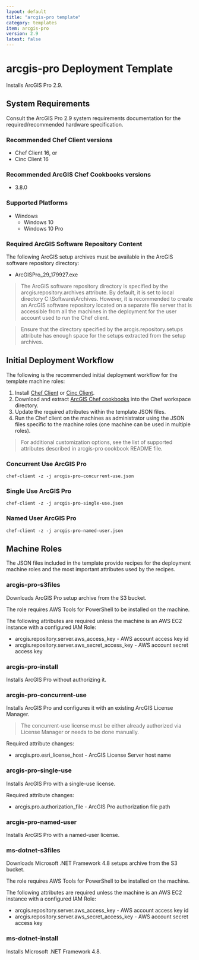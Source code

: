```yaml
---
layout: default
title: "arcgis-pro template"
category: templates
item: arcgis-pro
version: 2.9
latest: false
---
```


# arcgis-pro Deployment Template

Installs ArcGIS Pro 2.9.

## System Requirements

Consult the ArcGIS Pro 2.9 system requirements documentation for the required/recommended hardware specification.

### Recommended Chef Client versions

* Chef Client 16, or
* Cinc Client 16

### Recommended ArcGIS Chef Cookbooks versions

* 3.8.0

### Supported Platforms

* Windows
  * Windows 10 
  * Windows 10 Pro

### Required ArcGIS Software Repository Content

The following ArcGIS setup archives must be available in the ArcGIS software repository directory:

* ArcGISPro_29_179927.exe

> The ArcGIS software repository directory is specified by the arcgis.repository.archives attribute. By default, it is set to local directory C:\Software\Archives. However, it is recommended to create an ArcGIS software repository located on a separate file server that is accessible from all the machines in the deployment for the user account used to run the Chef client.

> Ensure that the directory specified by the arcgis.repository.setups attribute has enough space for the setups extracted from the setup archives.

## Initial Deployment Workflow

The following is the recommended initial deployment workflow for the template machine roles:

1. Install [Chef Client](https://docs.chef.io/chef_install_script/) or [Cinc Client](https://cinc.sh/start/client/).
2. Download and extract [ArcGIS Chef cookbooks](https://github.com/Esri/arcgis-cookbook/releases) into the Chef workspace directory.
3. Update the required attributes within the template JSON files.
4. Run the Chef client on the machines as administrator using the JSON files specific to the machine roles (one machine can be used in multiple roles).

> For additional customization options, see the list of supported attributes described in arcgis-pro cookbook README file.

### Concurrent Use ArcGIS Pro

```shell
chef-client -z -j arcgis-pro-concurrent-use.json
```

### Single Use ArcGIS Pro

```shell
chef-client -z -j arcgis-pro-single-use.json
```

### Named User ArcGIS Pro

```shell
chef-client -z -j arcgis-pro-named-user.json
```

## Machine Roles

The JSON files included in the template provide recipes for the deployment machine roles and the most important attributes used by the recipes.  

### arcgis-pro-s3files

Downloads ArcGIS Pro setup archive from the S3 bucket.

The role requires AWS Tools for PowerShell to be installed on the machine.  

The following attributes are required unless the machine is an AWS EC2 instance with a configured IAM Role:

* arcgis.repository.server.aws_access_key - AWS account access key id
* arcgis.repository.server.aws_secret_access_key - AWS account secret access key

### arcgis-pro-install

Installs ArcGIS Pro without authorizing it.

### arcgis-pro-concurrent-use

Installs ArcGIS Pro and configures it with an existing ArcGIS License Manager.

> The concurrent-use license must be either already authorized via License Manager or needs to be done manually.

Required attribute changes:

* arcgis.pro.esri_license_host - ArcGIS License Server host name

### arcgis-pro-single-use

Installs ArcGIS Pro with a single-use license.

Required attribute changes:

* arcgis.pro.authorization_file - ArcGIS Pro authorization file path

### arcgis-pro-named-user

Installs ArcGIS Pro with a named-user license.

### ms-dotnet-s3files

Downloads Microsoft .NET Framework 4.8 setups archive from the S3 bucket.

The role requires AWS Tools for PowerShell to be installed on the machine.  

The following attributes are required unless the machine is an AWS EC2 instance with a configured IAM Role:

* arcgis.repository.server.aws_access_key - AWS account access key id
* arcgis.repository.server.aws_secret_access_key - AWS account secret access key

### ms-dotnet-install

Installs Microsoft .NET Framework 4.8.
